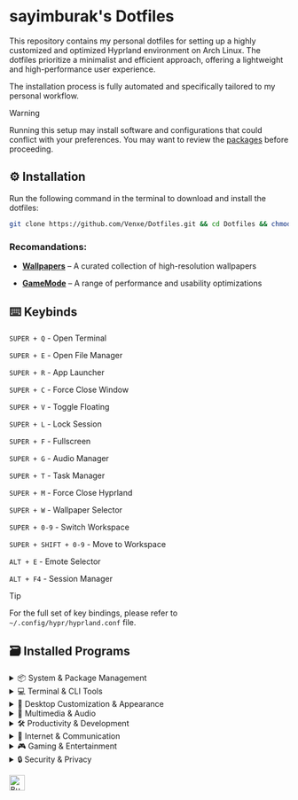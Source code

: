 # sayimburak's Dotfiles

This repository contains my personal dotfiles for setting up a highly customized and optimized Hyprland environment on Arch Linux. The dotfiles prioritize a minimalist and efficient approach, offering a lightweight and high-performance user experience.

The installation process is fully automated and specifically tailored to my personal workflow.

> [!WARNING]  
> Running this setup may install software and configurations that could conflict with your preferences. You may want to review the [packages](https://github.com/Venxe/Dotfiles/tree/main/installers) before proceeding.


## ⚙️ Installation

Run the following command in the terminal to download and install the dotfiles:
```bash
git clone https://github.com/Venxe/Dotfiles.git && cd Dotfiles && chmod +x installers/install.sh && ./installers/install.sh
```

### Recomandations:

- [**Wallpapers**](https://github.com/sayimburak/wallpapers) – A curated collection of high-resolution wallpapers

- [**GameMode**](https://github.com/FeralInteractive/gamemode) – A range of performance and usability optimizations


## ⌨️ Keybinds

`SUPER + Q`  - Open Terminal

`SUPER + E`  - Open File Manager

`SUPER + R`  - App Launcher

`SUPER + C`  - Force Close Window

`SUPER + V`  - Toggle Floating

`SUPER + L`  - Lock Session

`SUPER + F`  - Fullscreen

`SUPER + G`  - Audio Manager

`SUPER + T`  - Task Manager

`SUPER + M` - Force Close Hyprland

`SUPER + W`  - Wallpaper Selector

`SUPER + 0-9` - Switch Workspace

`SUPER + SHIFT + 0-9` - Move to Workspace

`ALT + E`  - Emote Selector

`ALT + F4`  - Session Manager

> [!Tip]
> For the full set of key bindings, please refer to `~/.config/hypr/hyprland.conf` file.


## 🗃️ Installed Programs
<details>
<summary>📦 System & Package Management</summary>

- **pacman-contrib**
- **rsync**
- **flatpak**
- **gvfs**
- **libgsf**
- **ffmpegthumbnailer**
- **cpio**
- **bleachbit**
- **gnome-keyring**
- **brightnessctl**
- **gnome-network-displays**
- **bluez**
- **blueman**
- **wl-clip-persist**
- **hypridle**
- **hyprpicker**
- **hyprlock**
- **com.github.tchx84.Flatseal**
- **io.github.flattool.Warehouse**
- **com.rustdesk.RustDesk**
</details>

<details>
<summary>💻 Terminal & CLI Tools</summary>

- **fish**
- **starship**
- **fastfetch**
- **myfetch**
- **eza**
- **fd**
- **btop**
- **nnn**
- **less**
- **pulsemixer**
- **cava**
</details>

<details>
<summary>🎨 Desktop Customization & Appearance</summary>

- **swww**
- **waybar**
- **swaync**
- **nwg-look**
- **materia-gtk-theme**
- **ttf-fira-sans**
- **ttf-firacode-nerd**
- **ttf-jetbrains-mono**
- **kora-icon-theme**
- **qogir-icon-theme**
- **python-pywal16**
- **python-pywalfox**
- **gammastep**
- **clock-rs-git**
- **wlogout**
- **hyprshot**
- **pyprland**
</details>

<details>
<summary>🎥 Multimedia & Audio</summary>

- **mpv**
- **swayimg**
- **obs-studio**
- **easyeffects**
- **lsp-plugins**
- **calf**
- **spotify**
- **ncspot**
- **gst-plugins-bad**
- **yt-dlp**
</details>

<details>
<summary>🛠️ Productivity & Development</summary>

- **libreoffice-fresh**
- **obsidian**
- **thunderbird**
- **thunar**
- **tumbler**
- **xarchiver**
- **7zip**
- **code**
- **neovim**
- **cmake**
- **meson**
- **io.github.Qalculate**
- **it.mijorus.smile**
</details>

<details>
<summary>💬 Internet & Communication</summary>

- **discord**
- **qbittorrent**
- **org.telegram.desktop**
- **org.localsend.localsend_app**
- **io.github.halfmexican.Mingle**
- **io.github.shiftey.Desktop**
</details>

<details>
<summary>🎮 Gaming & Entertainment</summary>

- **steam**
- **lutris**
- **bastet**
- **asciiquarium**
- **cmatrix**
- **pipes-rs**
- **lolcat**
- **com.heroicgameslauncher.hgl**
- **com.vysp3r.ProtonPlus**
</details>

<details>
<summary>🔒 Security & Privacy</summary>
  
- **bitwarden**
- **io.ente.auth**
- **com.protonvpn.www**
- **org.torproject.torbrowser-launcher**
</details>

<a href="https://www.buymeacoffee.com/sayimburak" target="_blank"><img src="https://cdn.buymeacoffee.com/buttons/v2/default-yellow.png" alt="Buy Me A Coffee" style="height: 28px !important;" ></a>

